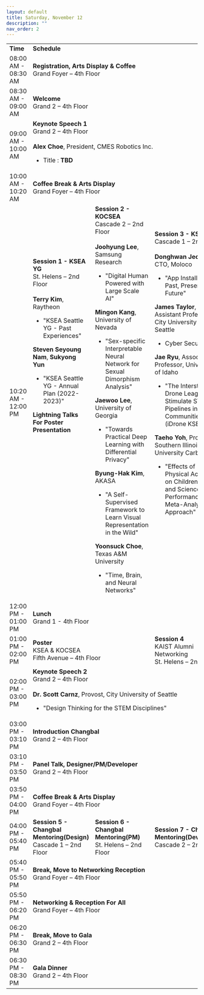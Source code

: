 ```yaml
---
layout: default
title: Saturday, November 12
description: ""
nav_order: 2
---
```


<table>
  <tr>
    <td><b>Time</b></td>
    <td colspan="3"><b>Schedule</b></td>
  </tr>
  <tr>
    <td>08:00 AM - 08:30 AM</td>
    <td colspan="3">
        <b>Registration, Arts Display & Coffee</b>
        <br>
        Grand Foyer – 4th Floor
    </td>
  </tr>
  <tr>
    <td>08:30 AM - 09:00 AM</td>
    <td colspan="3">
        <b>Welcome</b>
        <br>
        Grand 2 – 4th Floor
    </td>
  </tr>
  <tr>
    <td>09:00 AM - 10:00 AM</td>
    <td colspan="3">
        <b>Keynote Speech 1</b>
        <br>
        Grand 2 – 4th Floor
        <br>
        <br>
        <b>Alex Choe</b>, President, CMES Robotics Inc.
        <ul><li>Title : <b>TBD</b></li></ul>
    </td>
  </tr>
  <tr>
    <td>10:00 AM - 10:20 AM</td>
    <td colspan="3">
        <b>Coffee Break & Arts Display</b>
        <br>
        Grand Foyer – 4th Floor
    </td>
  </tr>
  <tr>
    <td>10:20 AM - 12:00 PM</td>
    <td>
        <b>Session 1 - KSEA YG</b>
        <br>
        St. Helens – 2nd Floor
        <br>
        <br>
        <b>Terry Kim</b>, Raytheon
        <ul><li>"KSEA Seattle YG - Past Experiences"</li></ul>
        <b>Steven Seyoung Nam</b>, <b>Sukyong Yun</b>
        <ul><li>"KSEA Seattle YG - Annual Plan (2022-2023)"</li></ul>
        <b>Lightning Talks For Poster Presentation</b>
        <br><br><br><br><br><br><br><br><br><br><br><br><br><br><br><br>
    </td>
    <td>
        <b>Session 2 - KOCSEA</b>
        <br>
        Cascade 2 – 2nd Floor
        <br>
        <br>
        <b>Joohyung Lee</b>, Samsung Research
        <ul><li>"Digital Human Powered with Large Scale AI"</li></ul>
        <b>Mingon Kang</b>, University of Nevada
        <ul><li>"Sex-specific Interpretable Neural Network for Sexual Dimorphism Analysis"</li></ul>
        <b>Jaewoo Lee</b>, University of Georgia
        <ul><li>"Towards Practical Deep Learning with Differential Privacy"</li></ul>
        <b>Byung-Hak Kim</b>, AKASA
        <ul><li>"A Self-Supervised Framework to Learn Visual Representation in the Wild"</li></ul>
        <b>Yoonsuck Choe</b>, Texas A&M University
        <ul><li>"Time, Brain, and Neural Networks"</li></ul>
    </td>
    <td>
        <b>Session 3 - KSEA</b>
        <br>
        Cascade 1 – 2nd Floor
        <br>
        <br>
        <b>Donghwan Jeon</b>, CTO, Moloco
        <ul><li>"App Install Ads - Past, Present, and Future"</li></ul>
        <b>James Taylor</b>, Assistant Professor, City University of Seattle
        <ul><li>Cyber Security</li></ul>
        <b>Jae Ryu</b>, Associate Professor, University of Idaho
        <ul><li>"The Interstate Drone League to Stimulate STEM Pipelines in KSEA Communities (iDrone KSEA)"</li></ul>
        <b>Taeho Yoh</b>, Professor, Southern Illinois University Carbondale
        <ul><li>"Effects of Physical Activity on Children’s Math and Science Performance: A Meta-Analytic Approach"</li></ul>
        <br><br><br><br><br><br><br>
    </td>
  </tr>
  <tr>
    <td>12:00 PM - 01:00 PM</td>
    <td colspan="3">
        <b>Lunch</b>
        <br>
        Grand 1 - 4th Floor
    </td>
  </tr>
  <tr>
    <td>01:00 PM - 02:00 PM</td>
    <td colspan="2">
        <b>Poster</b>
        <br>
        KSEA & KOCSEA
        <br>
        Fifth Avenue – 4th Floor
    </td>
    <td>
        <b>Session 4</b>
        <br>
        KAIST Alumni Networking
        <br>
        St. Helens – 2nd Floor
    </td>
  </tr>
  <tr>
    <td>02:00 PM - 03:00 PM</td>
    <td colspan="3">
        <b>Keynote Speech 2</b>
        <br>
        Grand 2 – 4th Floor
        <br>
        <br>
        <b>Dr. Scott Carnz</b>, Provost, City University of Seattle
        <ul><li>"Design Thinking for the STEM Disciplines"</li></ul>
    </td>
  </tr>
  <tr>
    <td>03:00 PM - 03:10 PM</td>
    <td colspan="3">
        <b>Introduction Changbal</b>
        <br>
        Grand 2 – 4th Floor
    </td>
  </tr>
  <tr>
    <td>03:10 PM - 03:50 PM</td>
    <td colspan="3">
        <b>Panel Talk, Designer/PM/Developer</b>
        <br>
        Grand 2 – 4th Floor
    </td>
  </tr>
  <tr>
    <td>03:50 PM - 04:00 PM</td>
    <td colspan="3">
        <b>Coffee Break & Arts Display</b>
        <br>
        Grand Foyer – 4th Floor
    </td>
  </tr>
  <tr>
    <td>04:00 PM - 05:40 PM</td>
    <td>
        <b>Session 5 - Changbal Mentoring(Design)</b>
        <br>
        Cascade 1 – 2nd Floor
    </td>
    <td>
        <b>Session 6 - Changbal Mentoring(PM)</b>
        <br>
        St. Helens – 2nd Floor
    </td>
    <td>
        <b>Session 7 - Changbal Mentoring(Developer)</b>
        <br>
        Cascade 2 – 2nd Floor
    </td>
  </tr>
  <tr>
    <td>05:40 PM - 05:50 PM</td>
    <td colspan="3">
        <b>Break, Move to Networking Reception</b>
        <br>
        Grand Foyer – 4th Floor
    </td>
  </tr>
  <tr>
    <td>05:50 PM - 06:20 PM</td>
    <td colspan="3">
        <b>Networking & Reception For All</b>
        <br>
        Grand Foyer – 4th Floor
    </td>
  </tr>
  <tr>
    <td>06:20 PM - 06:30 PM</td>
    <td colspan="3">
        <b>Break, Move to Gala</b>
        <br>
        Grand 2 – 4th Floor
    </td>
  </tr>
  <tr>
    <td>06:30 PM - 08:30 PM</td>
    <td colspan="3">
        <b>Gala Dinner</b>
        <br>
        Grand 2 – 4th Floor
    </td>
  </tr>
</table>